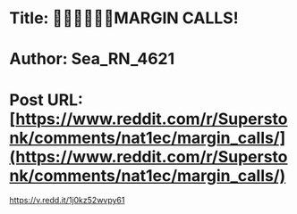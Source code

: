# Title: 🚨🚨🚨🚀🚀🚀MARGIN CALLS!
# Author: Sea_RN_4621
# Post URL: [https://www.reddit.com/r/Superstonk/comments/nat1ec/margin_calls/](https://www.reddit.com/r/Superstonk/comments/nat1ec/margin_calls/)


https://v.redd.it/1j0kz52wvpy61
